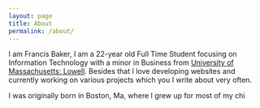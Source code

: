 ```yaml
---
layout: page
title: About
permalink: /about/
---
```


I am Francis Baker, I am a 22-year old Full Time Student focusing on Information Technology with a minor in Business from [University of Massachusetts: Lowell](umass). Besides that I love developing websites and currently working on various projects which you I write about very often. 

I was originally born in Boston, Ma, where I grew up for most of my chi

[umass]:    https://www.uml.du
